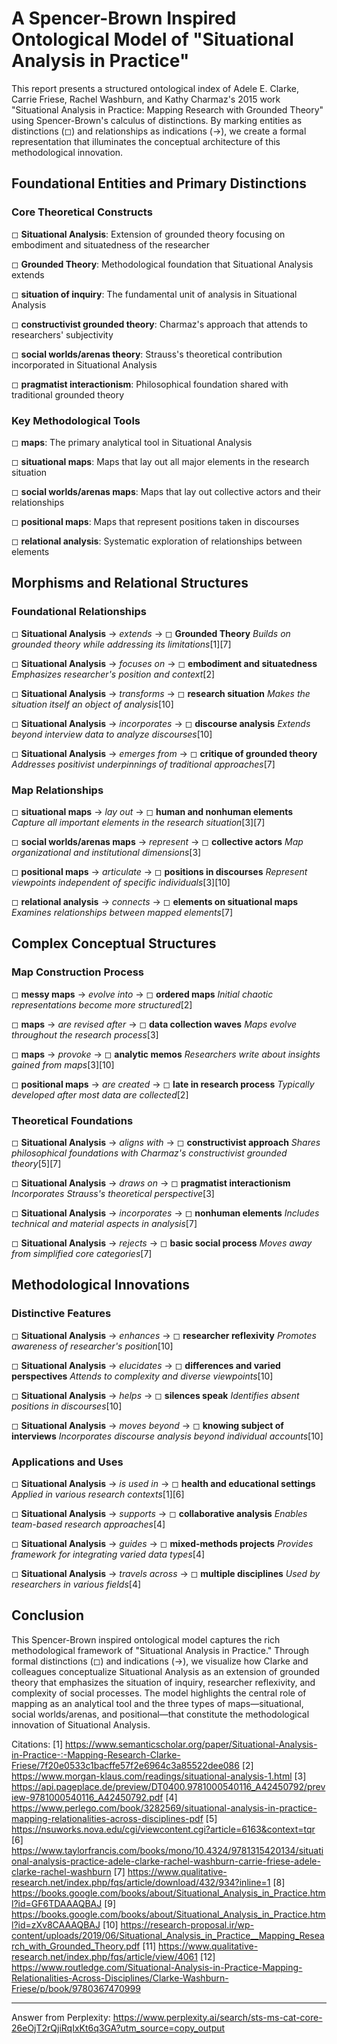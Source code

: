 # A Spencer-Brown Inspired Ontological Model of "Situational Analysis in Practice"

This report presents a structured ontological index of Adele E. Clarke, Carrie Friese, Rachel Washburn, and Kathy Charmaz's 2015 work "Situational Analysis in Practice: Mapping Research with Grounded Theory" using Spencer-Brown's calculus of distinctions. By marking entities as distinctions (◻) and relationships as indications (→), we create a formal representation that illuminates the conceptual architecture of this methodological innovation.

## Foundational Entities and Primary Distinctions

### Core Theoretical Constructs

◻ **Situational Analysis**: Extension of grounded theory focusing on embodiment and situatedness of the researcher

◻ **Grounded Theory**: Methodological foundation that Situational Analysis extends

◻ **situation of inquiry**: The fundamental unit of analysis in Situational Analysis

◻ **constructivist grounded theory**: Charmaz's approach that attends to researchers' subjectivity

◻ **social worlds/arenas theory**: Strauss's theoretical contribution incorporated in Situational Analysis

◻ **pragmatist interactionism**: Philosophical foundation shared with traditional grounded theory

### Key Methodological Tools

◻ **maps**: The primary analytical tool in Situational Analysis

◻ **situational maps**: Maps that lay out all major elements in the research situation

◻ **social worlds/arenas maps**: Maps that lay out collective actors and their relationships

◻ **positional maps**: Maps that represent positions taken in discourses

◻ **relational analysis**: Systematic exploration of relationships between elements

## Morphisms and Relational Structures

### Foundational Relationships

◻ **Situational Analysis** → *extends* → ◻ **Grounded Theory**
   *Builds on grounded theory while addressing its limitations*[1][7]

◻ **Situational Analysis** → *focuses on* → ◻ **embodiment and situatedness**
   *Emphasizes researcher's position and context*[2]

◻ **Situational Analysis** → *transforms* → ◻ **research situation**
   *Makes the situation itself an object of analysis*[10]

◻ **Situational Analysis** → *incorporates* → ◻ **discourse analysis**
   *Extends beyond interview data to analyze discourses*[10]

◻ **Situational Analysis** → *emerges from* → ◻ **critique of grounded theory**
   *Addresses positivist underpinnings of traditional approaches*[7]

### Map Relationships

◻ **situational maps** → *lay out* → ◻ **human and nonhuman elements**
   *Capture all important elements in the research situation*[3][7]

◻ **social worlds/arenas maps** → *represent* → ◻ **collective actors**
   *Map organizational and institutional dimensions*[3]

◻ **positional maps** → *articulate* → ◻ **positions in discourses**
   *Represent viewpoints independent of specific individuals*[3][10]

◻ **relational analysis** → *connects* → ◻ **elements on situational maps**
   *Examines relationships between mapped elements*[7]

## Complex Conceptual Structures

### Map Construction Process

◻ **messy maps** → *evolve into* → ◻ **ordered maps**
   *Initial chaotic representations become more structured*[2]

◻ **maps** → *are revised after* → ◻ **data collection waves**
   *Maps evolve throughout the research process*[3]

◻ **maps** → *provoke* → ◻ **analytic memos**
   *Researchers write about insights gained from maps*[3][10]

◻ **positional maps** → *are created* → ◻ **late in research process**
   *Typically developed after most data are collected*[2]

### Theoretical Foundations

◻ **Situational Analysis** → *aligns with* → ◻ **constructivist approach**
   *Shares philosophical foundations with Charmaz's constructivist grounded theory*[5][7]

◻ **Situational Analysis** → *draws on* → ◻ **pragmatist interactionism**
   *Incorporates Strauss's theoretical perspective*[3]

◻ **Situational Analysis** → *incorporates* → ◻ **nonhuman elements**
   *Includes technical and material aspects in analysis*[7]

◻ **Situational Analysis** → *rejects* → ◻ **basic social process**
   *Moves away from simplified core categories*[7]

## Methodological Innovations

### Distinctive Features

◻ **Situational Analysis** → *enhances* → ◻ **researcher reflexivity**
   *Promotes awareness of researcher's position*[10]

◻ **Situational Analysis** → *elucidates* → ◻ **differences and varied perspectives**
   *Attends to complexity and diverse viewpoints*[10]

◻ **Situational Analysis** → *helps* → ◻ **silences speak**
   *Identifies absent positions in discourses*[10]

◻ **Situational Analysis** → *moves beyond* → ◻ **knowing subject of interviews**
   *Incorporates discourse analysis beyond individual accounts*[10]

### Applications and Uses

◻ **Situational Analysis** → *is used in* → ◻ **health and educational settings**
   *Applied in various research contexts*[1][6]

◻ **Situational Analysis** → *supports* → ◻ **collaborative analysis**
   *Enables team-based research approaches*[4]

◻ **Situational Analysis** → *guides* → ◻ **mixed-methods projects**
   *Provides framework for integrating varied data types*[4]

◻ **Situational Analysis** → *travels across* → ◻ **multiple disciplines**
   *Used by researchers in various fields*[4]

## Conclusion

This Spencer-Brown inspired ontological model captures the rich methodological framework of "Situational Analysis in Practice." Through formal distinctions (◻) and indications (→), we visualize how Clarke and colleagues conceptualize Situational Analysis as an extension of grounded theory that emphasizes the situation of inquiry, researcher reflexivity, and complexity of social processes. The model highlights the central role of mapping as an analytical tool and the three types of maps—situational, social worlds/arenas, and positional—that constitute the methodological innovation of Situational Analysis.

Citations:
[1] https://www.semanticscholar.org/paper/Situational-Analysis-in-Practice-:-Mapping-Research-Clarke-Friese/7f20e0533c1bacffe57f2e6964c3a85522dee086
[2] https://www.morgan-klaus.com/readings/situational-analysis-1.html
[3] https://api.pageplace.de/preview/DT0400.9781000540116_A42450792/preview-9781000540116_A42450792.pdf
[4] https://www.perlego.com/book/3282569/situational-analysis-in-practice-mapping-relationalities-across-disciplines-pdf
[5] https://nsuworks.nova.edu/cgi/viewcontent.cgi?article=6163&context=tqr
[6] https://www.taylorfrancis.com/books/mono/10.4324/9781315420134/situational-analysis-practice-adele-clarke-rachel-washburn-carrie-friese-adele-clarke-rachel-washburn
[7] https://www.qualitative-research.net/index.php/fqs/article/download/432/934?inline=1
[8] https://books.google.com/books/about/Situational_Analysis_in_Practice.html?id=GF6TDAAAQBAJ
[9] https://books.google.com/books/about/Situational_Analysis_in_Practice.html?id=zXv8CAAAQBAJ
[10] https://research-proposal.ir/wp-content/uploads/2019/06/Situational_Analysis_in_Practice__Mapping_Research_with_Grounded_Theory.pdf
[11] https://www.qualitative-research.net/index.php/fqs/article/view/4061
[12] https://www.routledge.com/Situational-Analysis-in-Practice-Mapping-Relationalities-Across-Disciplines/Clarke-Washburn-Friese/p/book/9780367470999

---
Answer from Perplexity: https://www.perplexity.ai/search/sts-ms-cat-core-26eOjT2rQjiRqIxKt6q3GA?utm_source=copy_output